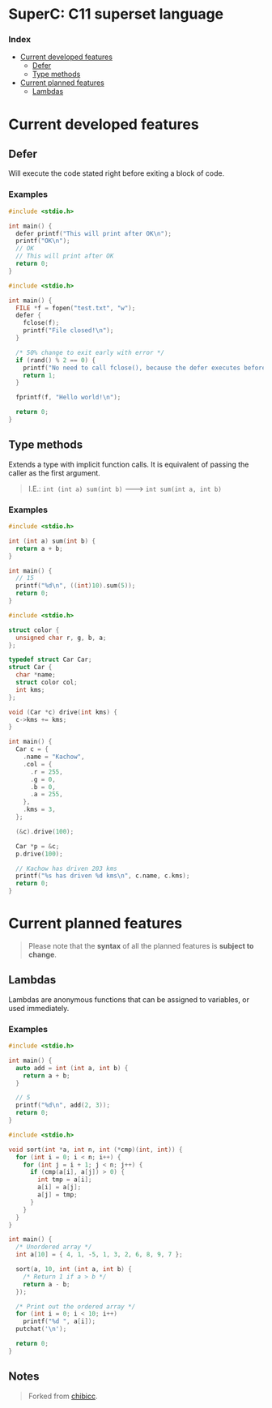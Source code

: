 # SuperC: C11 superset language

### Index
- [Current developed features](#current-developed-features)
  - [Defer](#defer)
  - [Type methods](#type-methods)
- [Current planned features](#current-planned-features)
  - [Lambdas](#lambdas)

# Current developed features
## Defer
Will execute the code stated right before exiting a block of code.
### Examples
```c
#include <stdio.h>

int main() {
  defer printf("This will print after OK\n");
  printf("OK\n");
  // OK
  // This will print after OK
  return 0;
}
```
```c
#include <stdio.h>

int main() {
  FILE *f = fopen("test.txt", "w");
  defer {
    fclose(f);
    printf("File closed!\n");
  }

  /* 50% change to exit early with error */
  if (rand() % 2 == 0) {
    printf("No need to call fclose(), because the defer executes before the return.\n");
    return 1;
  }

  fprintf(f, "Hello world!\n");

  return 0;
}
```

## Type methods
Extends a type with implicit function calls.
It is equivalent of passing the caller as the first argument.
> I.E.: `int (int a) sum(int b)` ---> `int sum(int a, int b)`

### Examples
```c
#include <stdio.h>

int (int a) sum(int b) {
  return a + b;
}

int main() {
  // 15
  printf("%d\n", ((int)10).sum(5));
  return 0;
}
```
```c
#include <stdio.h>

struct color {
  unsigned char r, g, b, a;
};

typedef struct Car Car;
struct Car {
  char *name;
  struct color col;
  int kms;
};

void (Car *c) drive(int kms) {
  c->kms += kms;
}

int main() {
  Car c = {
    .name = "Kachow",
    .col = {
      .r = 255,
      .g = 0,
      .b = 0,
      .a = 255,
    },
    .kms = 3,
  };

  (&c).drive(100);

  Car *p = &c;
  p.drive(100);

  // Kachow has driven 203 kms
  printf("%s has driven %d kms\n", c.name, c.kms);
  return 0;
}
```

# Current planned features
> Please note that the **syntax** of all the planned features is **subject to change**.

## Lambdas
Lambdas are anonymous functions that can be assigned to variables, or used immediately.

### Examples
```c
#include <stdio.h>

int main() {
  auto add = int (int a, int b) {
    return a + b;
  }

  // 5
  printf("%d\n", add(2, 3));
  return 0;
}
```
```c
#include <stdio.h>

void sort(int *a, int n, int (*cmp)(int, int)) {
  for (int i = 0; i < n; i++) {
    for (int j = i + 1; j < n; j++) {
      if (cmp(a[i], a[j]) > 0) {
        int tmp = a[i];
        a[i] = a[j];
        a[j] = tmp;
      }
    }
  }
}

int main() {
  /* Unordered array */
  int a[10] = { 4, 1, -5, 1, 3, 2, 6, 8, 9, 7 };

  sort(a, 10, int (int a, int b) {
    /* Return 1 if a > b */
    return a - b;
  });

  /* Print out the ordered array */
  for (int i = 0; i < 10; i++)
    printf("%d ", a[i]);
  putchat('\n');

  return 0;
}
```

## Notes
> Forked from [chibicc](https://github.com/rui314/chibicc).
